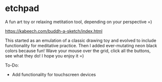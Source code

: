 # etchpad

A fun art toy or relaxing metitation tool, depending on your perspective =)

https://kabeech.com/buddh-a-sketch/index.html

This started as an emulation of a classic drawing toy and evolved to include
functionality for meditative practice. Then I added ever-mutating neon black
colors because fun! Wave your mouse over the grid, click all the buttons, see
what they do! I hope you enjoy it =)

To-Do:

- Add functionality for touchscreen devices

